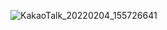 ![KakaoTalk_20220204_155726641](https://user-images.githubusercontent.com/53485840/152485865-30fd71c8-2b9f-4307-9e28-eecf9d7e9a3e.jpg)